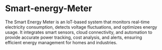 # Smart-energy-Meter
The Smart Energy Meter is an IoT-based system that monitors real-time electricity consumption, detects voltage fluctuations, and optimizes energy usage. It integrates smart sensors, cloud connectivity, and automation to provide accurate power tracking, cost analysis, and alerts, ensuring efficient energy management for homes and industries.
